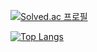 [![Solved.ac 프로필](http://mazassumnida.wtf/api/generate_badge?boj=ash_girlfriend)](https://solved.ac/ash_girlfriend)



[![Top Langs](https://github-readme-stats.vercel.app/api/top-langs/?username=wkdgusdn0106&layout=compact)](https://github.com/delay-100/github-readme-stats)
